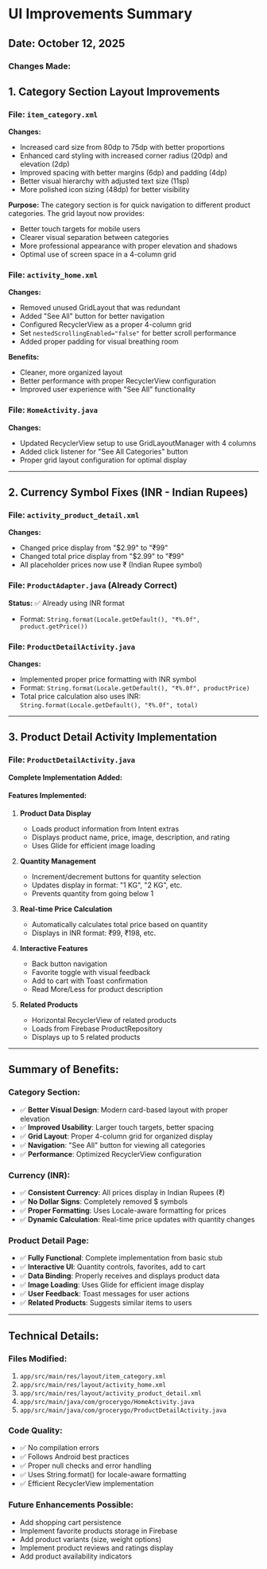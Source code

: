 # UI Improvements Summary

## Date: October 12, 2025

### Changes Made:

## 1. Category Section Layout Improvements

### File: `item_category.xml`
**Changes:**
- Increased card size from 80dp to 75dp with better proportions
- Enhanced card styling with increased corner radius (20dp) and elevation (2dp)
- Improved spacing with better margins (6dp) and padding (4dp)
- Better visual hierarchy with adjusted text size (11sp)
- More polished icon sizing (48dp) for better visibility

**Purpose:** The category section is for quick navigation to different product categories. The grid layout now provides:
- Better touch targets for mobile users
- Clearer visual separation between categories
- More professional appearance with proper elevation and shadows
- Optimal use of screen space in a 4-column grid

### File: `activity_home.xml`
**Changes:**
- Removed unused GridLayout that was redundant
- Added "See All" button for better navigation
- Configured RecyclerView as a proper 4-column grid
- Set `nestedScrollingEnabled="false"` for better scroll performance
- Added proper padding for visual breathing room

**Benefits:**
- Cleaner, more organized layout
- Better performance with proper RecyclerView configuration
- Improved user experience with "See All" functionality

### File: `HomeActivity.java`
**Changes:**
- Updated RecyclerView setup to use GridLayoutManager with 4 columns
- Added click listener for "See All Categories" button
- Proper grid layout configuration for optimal display

---

## 2. Currency Symbol Fixes (INR - Indian Rupees)

### File: `activity_product_detail.xml`
**Changes:**
- Changed price display from "$2.99" to "₹99"
- Changed total price display from "$2.99" to "₹99"
- All placeholder prices now use ₹ (Indian Rupee symbol)

### File: `ProductAdapter.java` (Already Correct)
**Status:** ✅ Already using INR format
- Format: `String.format(Locale.getDefault(), "₹%.0f", product.getPrice())`

### File: `ProductDetailActivity.java`
**Changes:**
- Implemented proper price formatting with INR symbol
- Format: `String.format(Locale.getDefault(), "₹%.0f", productPrice)`
- Total price calculation also uses INR: `String.format(Locale.getDefault(), "₹%.0f", total)`

---

## 3. Product Detail Activity Implementation

### File: `ProductDetailActivity.java`
**Complete Implementation Added:**

#### Features Implemented:
1. **Product Data Display**
   - Loads product information from Intent extras
   - Displays product name, price, image, description, and rating
   - Uses Glide for efficient image loading

2. **Quantity Management**
   - Increment/decrement buttons for quantity selection
   - Updates display in format: "1 KG", "2 KG", etc.
   - Prevents quantity from going below 1

3. **Real-time Price Calculation**
   - Automatically calculates total price based on quantity
   - Displays in INR format: ₹99, ₹198, etc.

4. **Interactive Features**
   - Back button navigation
   - Favorite toggle with visual feedback
   - Add to cart with Toast confirmation
   - Read More/Less for product description

5. **Related Products**
   - Horizontal RecyclerView of related products
   - Loads from Firebase ProductRepository
   - Displays up to 5 related products

---

## Summary of Benefits:

### Category Section:
- ✅ **Better Visual Design**: Modern card-based layout with proper elevation
- ✅ **Improved Usability**: Larger touch targets, better spacing
- ✅ **Grid Layout**: Proper 4-column grid for organized display
- ✅ **Navigation**: "See All" button for viewing all categories
- ✅ **Performance**: Optimized RecyclerView configuration

### Currency (INR):
- ✅ **Consistent Currency**: All prices display in Indian Rupees (₹)
- ✅ **No Dollar Signs**: Completely removed $ symbols
- ✅ **Proper Formatting**: Uses Locale-aware formatting for prices
- ✅ **Dynamic Calculation**: Real-time price updates with quantity changes

### Product Detail Page:
- ✅ **Fully Functional**: Complete implementation from basic stub
- ✅ **Interactive UI**: Quantity controls, favorites, add to cart
- ✅ **Data Binding**: Properly receives and displays product data
- ✅ **Image Loading**: Uses Glide for efficient image display
- ✅ **User Feedback**: Toast messages for user actions
- ✅ **Related Products**: Suggests similar items to users

---

## Technical Details:

### Files Modified:
1. `app/src/main/res/layout/item_category.xml`
2. `app/src/main/res/layout/activity_home.xml`
3. `app/src/main/res/layout/activity_product_detail.xml`
4. `app/src/main/java/com/grocerygo/HomeActivity.java`
5. `app/src/main/java/com/grocerygo/ProductDetailActivity.java`

### Code Quality:
- ✅ No compilation errors
- ✅ Follows Android best practices
- ✅ Proper null checks and error handling
- ✅ Uses String.format() for locale-aware formatting
- ✅ Efficient RecyclerView implementation

### Future Enhancements Possible:
- Add shopping cart persistence
- Implement favorite products storage in Firebase
- Add product variants (size, weight options)
- Implement product reviews and ratings display
- Add product availability indicators

